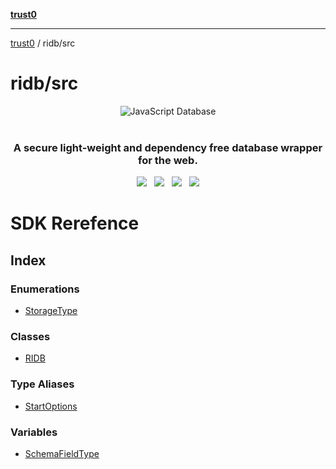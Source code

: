 [**trust0**](../../README.md)

***

[trust0](../../README.md) / ridb/src

# ridb/src

<p align="center">
  <img src="https://cdn.jsdelivr.net/gh/trust0-project/ridb@latest/docs/logo.svg" alt="JavaScript Database" />
  <br />
  <br />
  <h3 align="center">A secure light-weight and dependency free database wrapper for the web.</h3>
</p>

<p align="center">
    <a href="https://github.com/trust0-project/RIDB/releases"><img src="https://img.shields.io/github/v/release/trust0-project/ridb?color=%23ff00a0&include_prereleases&label=version&sort=semver&style=flat-square"></a>
    &nbsp;
    <a href="#"><img src="https://img.shields.io/npm/types/@trust0/ridb?style=flat-square"></a>
    &nbsp;
    <a href="https://raw.githubusercontent.com/trust0-project/RIDB/refs/heads/main/LICENSE"><img src="https://img.shields.io/github/license/trust0-project/ridb?style=flat-square"></a>
    &nbsp;
    <a href="https://www.npmjs.com/package/@trust0/ridb"><img src="https://img.shields.io/npm/dm/@trust0/ridb?color=c63a3b&style=flat-square"></a>
</p>

# SDK Rerefence

## Index

### Enumerations

- [StorageType](enumerations/StorageType.md)

### Classes

- [RIDB](classes/RIDB.md)

### Type Aliases

- [StartOptions](type-aliases/StartOptions.md)

### Variables

- [SchemaFieldType](variables/SchemaFieldType.md)

